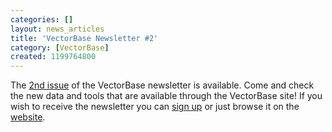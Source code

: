 ```yaml
---
categories: []
layout: news_articles
title: 'VectorBase Newsletter #2'
category: [VectorBase]
created: 1199764800
---
```

The <a href="/newsletters/issue-2">2nd issue</a> of the VectorBase newsletter is available. Come and check the new data and tools that are available through the VectorBase site!
If you wish to receive the newsletter you can <a href=http://mail.vectorbase.org:/mailman/listinfo/newsletter>sign up</a> or just browse it on the <a href="/newsletters">website</a>.
